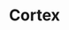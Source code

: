 ---
codehost: https://github.com/cortexlabs/cortex
logohandle: cortexdev
sort: cortex
title: Cortex
website: https://www.cortex.dev/
---